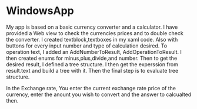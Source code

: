 # WindowsApp


My app is based on a basic currency converter and a calculator. I have provided a Web view to check the currencies prices and to double check the converter.
I created textblock,textboxes in my xaml code. Also with buttons for every input number and type of calculation desired. 
To operation text, I added an AddNumberToResult, AddOperationToResult. I then created enums for minus,plus,divide,and number.
Then to get the desired result, I defined a tree structure. I then get the experssion from result.text and build a tree with it.
Then the final step is to evaluate tree structure.

In the Exchange rate, You enter the current exchange rate price of the currency, enter the anount you wish to convert and the answer to calcualted then. 

